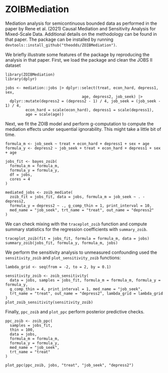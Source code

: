 # ZOIBMediation

Mediation analysis for semicontinuous bounded data as performed in the paper
by Rene et al. (2021) Causal Mediation and Sensitivity Analysis for Mixed-Scale
Data. Additional details on the methodology can be found in that paper. The
package can be installed by running `devtools::install_github("theodds/ZOIBMediation")`.

We briefly illustrate some features of the package by reproducing the analysis
in that paper. First, we load the package and clean the JOBS II dataset
```{r}
library(ZOIBMediation)
library(dplyr)

jobs <- mediation::jobs |> dplyr::select(treat, econ_hard, depress1, sex,
                                  age, depress2, job_seek) |>
  dplyr::mutate(depress2 = (depress2 - 1) / 4, job_seek = (job_seek - 1) / 4,
         econ_hard = scale(econ_hard), depress1 = scale(depress1),
         age = scale(age))
```

Next, we fit the ZOIB model and perform g-computation to compute the mediation
effects under sequential ignorability. This might take a little bit of time.

```{r}
formula_m <- job_seek ~ treat + econ_hard + depress1 + sex + age
formula_y <- depress2 ~ job_seek + treat + econ_hard + depress1 + sex + age

jobs_fit <- bayes_zoib(
  formula_m = formula_m,
  formula_y = formula_y,
  df = jobs,
  cores = 4
)

mediated_jobs <- zoib_mediate(
  zoib_fit = jobs_fit, data = jobs, formula_m = job_seek ~ . - depress2,
  formula_y = depress2 ~ ., g_comp_thin = 1, print_interval = 10,
  med_name = "job_seek", trt_name = "treat", out_name = "depress2"
)
```

We can check mixing with the `traceplot_zoib` function and compute summary
statistics for the regression coefficients with `summary_zoib`.
```{r}
traceplot_zoib(fit = jobs_fit, formula = formula_m, data = jobs)
summary_zoib(jobs_fit, formula_y, formula_m, jobs)
```

We perform the sensitivity analysis to unmeasured confounding used the
`sensitivity_zoib` and `plot_sensitivity_zoib` functions:
```{r}
lambda_grid <- seq(from = -2, to = 2, by = 0.1)

sensitivity_zoib <- zoib_sensitivity(
  data = jobs, samples = jobs_fit, formula_m = formula_m, formula_y = formula_y,
  g_comp_thin = 4, print_interval = 1, med_name = "job_seek",
  trt_name = "treat", out_name = "depress2", lambda_grid = lambda_grid
)
plot_zoib_sensitivity(sensitivity_zoib)
```

Finally, `ppc_zoib` and `plot_ppc` perform posterior predictive checks.

```{r}
ppc_zoib <- zoib_ppc(
  samples = jobs_fit,
  thin = 100,
  data = jobs,
  formula_m = formula_m,
  formula_y = formula_y,
  med_name = "job_seek",
  trt_name = "treat"
)

plot_ppc(ppc_zoib, jobs, "treat", "job_seek", "depress2")
```


